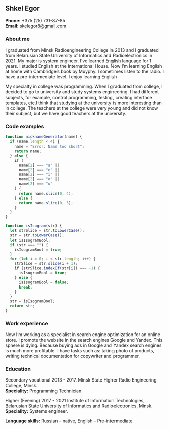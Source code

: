 ## Shkel Egor

**Phone:** +375 (25) 731-87-85  
**Email:** skelegor8@gmail.com

### About me

I graduated from Minsk Radioengineering College in 2013 and I graduated from Belarusian State University of Informatics and Radioelectronics in 2021. My major is system engineer. I've learned English language for 1 years. I studied English at the International House. Now I’m learning English at home with Cambridge’s book by Muyphy. I sometimes listen to the radio. I have a pre-intermediate level. I enjoy learning English

My specialty in college was programming. When I graduated from college, I decided to go to university and study systems engineering. I had different subjects, for example, control programming, testing, creating interface templates, etc.I think that studying at the university is more interesting than in college. The teachers at the college were very young and did not know their subject, but we have good teachers at the university.

### Code examples

```javascript
function nicknameGenerator(name) {
  if (name.length < 4) {
    name = "Error: Name too short";
    return name;
  } else {
    if (
      name[2] === "a" ||
      name[2] === "e" ||
      name[2] === "i" ||
      name[2] === "o" ||
      name[2] === "u"
    ) {
      return name.slice(0, 4);
    } else {
      return name.slice(0, 3);
    }
  }
}
```

```javascript
function isIsogram(str) {
  let strSlice = str.toLowerCase();
  str = str.toLowerCase();
  let isIsogramBool;
  if (str === "") {
    isIsogramBool = true;
  }
  for (let i = 0; i < str.length; i++) {
    strSlice = str.slice(i + 1);
    if (strSlice.indexOf(str[i]) === -1) {
      isIsogramBool = true;
    } else {
      isIsogramBool = false;
      break;
    }
  }
  str = isIsogramBool;
  return str;
}
```

### Work experience

Now I’m working as a specialist in search engine optimization for an online store. I promote the website in the search engines Google and Yandex. This sphere is dying. Because buying ads in Google and Yandex search engines is much more profitable.
I have tasks such as: taking photo of products, writing technical documentation for copywriter and programmer.

### Education

Secondary vocational 2013 - 2017. Minsk State Higher Radio Engineering College, Minsk.  
**Speciality:** Programming Technician.

Higher (Evening) 2017 - 2021 Institute of Information Technologies, Belarusian State University of Informatics and Radioelectronics, Minsk.  
**Speciality:** Systems engineer.

**Language skills:** Russian – native, English – Pre-intermediate.
